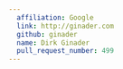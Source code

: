 ```yaml
---
  affiliation: Google
  link: http://ginader.com
  github: ginader
  name: Dirk Ginader
  pull_request_number: 499
---
```

